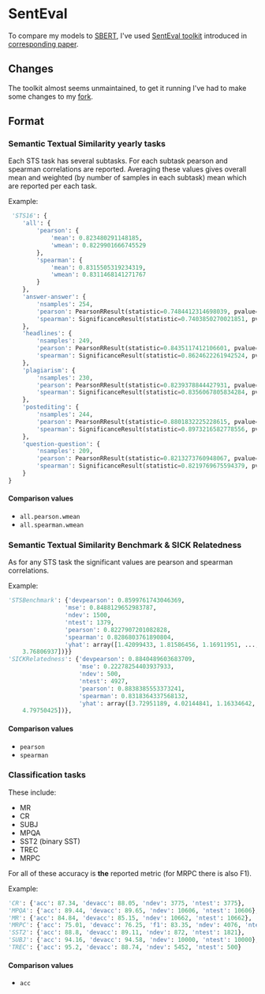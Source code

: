 [sent_eval_toolkit]: https://github.com/facebookresearch/SentEval
[sent_eval_paper]: https://arxiv.org/pdf/1803.05449.pdf
[sent_eval_toolkit_my_fork]: https://github.com/dburian/SentEval
# SentEval

To compare my models to [SBERT](../notes/sbert.md), I've used [SentEval
toolkit][sent_eval_toolkit] introduced in [corresponding
paper][sent_eval_paper].

## Changes

The toolkit almost seems unmaintained, to get it running I've had to make some
changes to my [fork][sent_eval_toolkit_my_fork].

## Format

### Semantic Textual Similarity yearly tasks

Each STS task has several subtasks. For each subtask pearson and spearman
correlations are reported. Averaging these values gives overall mean and
weighted (by number of samples in each subtask) mean which are reported per each
task.

Example:

```python
 'STS16': {
    'all': {
        'pearson': {
            'mean': 0.823480291148185,
            'wmean': 0.8229901666745529
        },
        'spearman': {
            'mean': 0.8315505319234319,
            'wmean': 0.8311468141271767
        }
    },
    'answer-answer': {
        'nsamples': 254,
        'pearson': PearsonRResult(statistic=0.7484412314698039, pvalue=7.584409286175542e-47),
        'spearman': SignificanceResult(statistic=0.7403850270021851, pvalue=2.274115629651662e-45)
    },
    'headlines': {
        'nsamples': 249,
        'pearson': PearsonRResult(statistic=0.8435117412106601, pvalue=1.270934917080509e-68),
        'spearman': SignificanceResult(statistic=0.8624622261942524, pvalue=5.244838528358086e-75)
    },
    'plagiarism': {
        'nsamples': 230,
        'pearson': PearsonRResult(statistic=0.8239378844427931, pvalue=3.6878455448223e-58),
        'spearman': SignificanceResult(statistic=0.8356067805834284, pvalue=3.029195741288471e-61)
    },
    'postediting': {
        'nsamples': 244,
        'pearson': PearsonRResult(statistic=0.8801832225228615, pvalue=2.7755518784293122e-80),
        'spearman': SignificanceResult(statistic=0.8973216582778556, pvalue=6.312524040590851e-88)
    },
    'question-question': {
        'nsamples': 209,
        'pearson': PearsonRResult(statistic=0.8213273760948067, pvalue=2.3231727098241284e-52),
        'spearman': SignificanceResult(statistic=0.8219769675594379, pvalue=1.6521643790109859e-52)
    }
}
```

#### Comparison values

- `all.pearson.wmean`
- `all.spearman.wmean`

### Semantic Textual Similarity Benchmark & SICK Relatedness

As for any STS task the significant values are pearson and spearman
correlations.

Example:

```python
'STSBenchmark': {'devpearson': 0.8599761743046369,
                'mse': 0.8488129652983787,
                'ndev': 1500,
                'ntest': 1379,
                'pearson': 0.8227907201082828,
                'spearman': 0.8286803761890804,
                'yhat': array([1.42099433, 1.81586456, 1.16911951, ..., 4.30818082, 4.6622326 ,
    3.76806937])}}
'SICKRelatedness': {'devpearson': 0.8840489603683709,
                    'mse': 0.22278254403937933,
                    'ndev': 500,
                    'ntest': 4927,
                    'pearson': 0.8838385553373241,
                    'spearman': 0.8318364337568132,
                    'yhat': array([3.72951189, 4.02144841, 1.16334642, ..., 2.74487759, 4.72951188,
    4.79750425])},
```

#### Comparison values

- `pearson`
- `spearman`

### Classification tasks

These include:
- MR
- CR
- SUBJ
- MPQA
- SST2 (binary SST)
- TREC
- MRPC

For all of these accuracy is **the** reported metric (for MRPC there is also F1).

Example:
```python
'CR': {'acc': 87.34, 'devacc': 88.05, 'ndev': 3775, 'ntest': 3775},
'MPQA': {'acc': 89.44, 'devacc': 89.65, 'ndev': 10606, 'ntest': 10606},
'MR': {'acc': 84.84, 'devacc': 85.15, 'ndev': 10662, 'ntest': 10662},
'MRPC': {'acc': 75.01, 'devacc': 76.25, 'f1': 83.35, 'ndev': 4076, 'ntest': 1725},
'SST2': {'acc': 88.8, 'devacc': 89.11, 'ndev': 872, 'ntest': 1821},
'SUBJ': {'acc': 94.16, 'devacc': 94.58, 'ndev': 10000, 'ntest': 10000},
'TREC': {'acc': 95.2, 'devacc': 88.74, 'ndev': 5452, 'ntest': 500}
```

#### Comparison values

- `acc`
